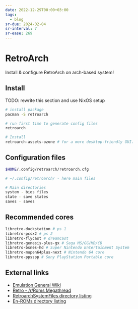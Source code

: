 ```yaml
---
date: 2022-12-29T00:00+03:00
tags:
  - blog
sr-due: 2024-02-04
sr-interval: 7
sr-ease: 269
---
```


# RetroArch

Install & configure RetroArch on arch-based system!

## Install

TODO: rewrite this section and use NixOS setup

```bash
# install package
pacman -S retroarch

# run first time to generate config files
retroarch

# Install
retroarch-assets-ozone # for a more desktop-friendly GUI.
```

## Configuration files

```bash
$HOME/.config/retroarch/retroarch.cfg

# ~/.config/retroarch/ - here main files

# Main directories
system - bios files
state - save states
saves - saves
```

## Recommended cores

```bash
libretro-duckstation # ps 1
libretro-pcsx2 # ps 2
libretro-flycast # dreamcast
libretro-genesis-plus-gx # Sega MS/GG/MD/CD
libretro-bsnes-hd # Super Nintendo Entertainment System
libretro-mupen64plus-next # Nintendo 64 core
libretro-ppsspp # Sony PlayStation Portable core
```

## External links

- [Emulation General Wiki](https://emulation.gametechwiki.com/index.php/Main_Page)
- [Retro - /r/Roms Megathread](https://r-roms.github.io/megathread/retro/)
- [RetroarchSystemFiles directory listing](https://archive.org/download/RetroarchSystemFiles/Retroarch-System/)
- [En-ROMs directory listing](https://archive.org/download/En-ROMs/En-ROMs/)
